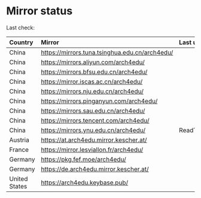 <script src="./time.js"></script>
# Mirror status
Last check: <script type="text/javascript">localize(1667373855.0265045);</script>

|Country|Mirror|Last update|
|:------|:-----|:----------|
|China|https://mirrors.tuna.tsinghua.edu.cn/arch4edu/|<script type="text/javascript">localize(1667328756);</script>|
|China|https://mirrors.aliyun.com/arch4edu/|<script type="text/javascript">localize(1667285728);</script>|
|China|https://mirrors.bfsu.edu.cn/arch4edu/|<script type="text/javascript">localize(1667328756);</script>|
|China|https://mirror.iscas.ac.cn/arch4edu/|<script type="text/javascript">localize(1667328756);</script>|
|China|https://mirrors.nju.edu.cn/arch4edu/|<script type="text/javascript">localize(1667285728);</script>|
|China|https://mirrors.pinganyun.com/arch4edu/|<script type="text/javascript">localize(1667328756);</script>|
|China|https://mirrors.sau.edu.cn/arch4edu/|<script type="text/javascript">localize(1650446957);</script>|
|China|https://mirrors.tencent.com/arch4edu/|<script type="text/javascript">localize(1667328756);</script>|
|China|https://mirrors.ynu.edu.cn/arch4edu/|ReadTimeout|
|Austria|https://at.arch4edu.mirror.kescher.at/|<script type="text/javascript">localize(1667328756);</script>|
|France|https://mirror.lesviallon.fr/arch4edu/|<script type="text/javascript">localize(1667328756);</script>|
|Germany|https://pkg.fef.moe/arch4edu/|<script type="text/javascript">localize(1667328756);</script>|
|Germany|https://de.arch4edu.mirror.kescher.at/|<script type="text/javascript">localize(1667328756);</script>|
|United States|https://arch4edu.keybase.pub/|<script type="text/javascript">localize(1667328756);</script>|

<script src="./tablefilter/tablefilter.js"></script>
<script src="./table.js"></script>